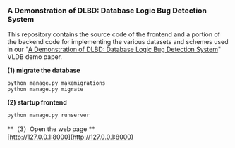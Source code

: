 ### A Demonstration of DLBD: Database Logic Bug Detection System

This repository contains the source code of the frontend and a portion of the backend code for implementing the various datasets and schemes used in our "[A Demonstration of DLBD: Database Logic Bug Detection System](https://www.vldb.org/pvldb/vol16/p3914-wu.pdf)" VLDB demo paper.

**(1) migrate the database**  
```
python manage.py makemigrations    
python manage.py migrate
```
**(2) startup frontend**
```
python manage.py runserver
```

**（3）Open the web page **  
[http://127.0.0.1:8000](http://127.0.0.1:8000)

